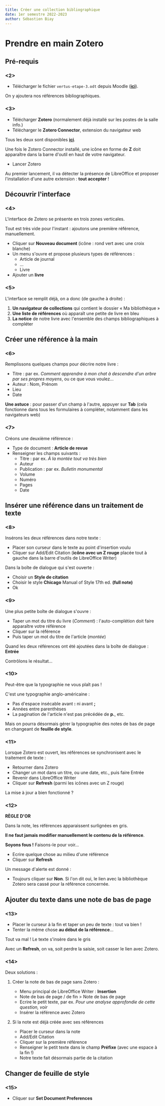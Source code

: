 ```yaml
---
title: Créer une collection bibliographique
date: 1er semestre 2022-2023
author: Sébastien Biay
---
```




# Prendre en main Zotero
[comment1]: <1> (TITRE1)


## Pré-requis 

### <2>

- Télécharger le fichier `vertus-etape-3.odt` depuis Moodle ([**ici**](https://pedag.u-picardie.fr/moodle/upjv/pluginfile.php/930077/mod_folder/content/0/vertus-etape-3.odt?forcedownload=1)).

On y ajoutera nos références bibliographiques.


### <3>

- Télécharger **Zotero** (normalement déjà installé sur les postes de la salle info.)
- Télécharger le **Zotero Connector**, extension du navigateur web

Tous les deux sont disponibles [**ici**](https://www.zotero.org/download/).

Une fois le Zotero Connector installé, une icône en forme de **Z** doit apparaître dans la barre d'outil en haut de votre navigateur.

- Lancer Zotero

Au premier lancement, il va détecter la présence de LibreOffice et proposer l'installation d'une autre extension : **tout accepter** !


## Découvrir l'interface 

### <4>

L'interface de Zotero se présente en trois zones verticales.

Tout est très vide pour l'instant : ajoutons une première référence, manuellement.

- Cliquer sur **Nouveau document** (icône : rond vert avec une croix blanche)
- Un menu s'ouvre et propose plusieurs types de références :
	- Article de journal
	- …
	- Livre
- Ajouter un **livre**


### <5>

L'interface se remplit déjà, on a donc (de gauche à droite) :

1. **Un navigateur de collections** qui contient le dossier « Ma bibliothèque »
2. **Une liste de références** où apparaît une petite de livre en bleu
3. **La notice** de notre livre avec l'ensemble des champs bibliographiques à compléter


## Créer une référence à la main 

### <6>

Remplissons quelques champs pour décrire notre livre :

- Titre : par ex. *Comment apprendre à mon chat à descendre d'un arbre par ses propres moyens*, ou ce que vous voulez…
- Auteur : Nom, Prénom
- Lieu
- Date

**Une astuce** : pour passer d'un champ à l'autre, appuyer sur **Tab** (cela fonctionne dans tous les formulaires à compléter, notamment dans les navigateurs web)


### <7>

Créons une deuxième référence :

- Type de document : **Article de revue**
- Renseigner les champs suivants :
	- Titre : par ex. *À la montée tout va très bien*
	- Auteur
	- Publication : par ex. *Bulletin monumental*
	- Volume
	- Numéro
	- Pages
	- Date


## Insérer une référence dans un traitement de texte 

### <8>

Insérons les deux références dans notre texte :

- Placer son curseur dans le texte au point d'insertion voulu
- Cliquer sur Add/Edit Citation (**icône avec un Z rouge** placée tout à gauche dans la barre d'outils de LibreOffice Writer)

Dans la boîte de dialogue qui s'est ouverte :

- Choisir un **Style de citation**
- Choisir le style **Chicago** Manual of Style 17th ed. **(full note)**
- Ok


### <9>

Une plus petite boîte de dialogue s'ouvre :

- Taper un mot du titre du livre (*Comment*) : l'auto-complétion doit faire apparaître votre référence
- Cliquer sur la référence
- Puis taper un mot du titre de l'article (*montée*)

Quand les deux références ont été ajoutées dans la boîte de dialogue : **Entrée**

Contrôlons le résultat…


### <10>

Peut-être que la typographie ne vous plaît pas !

C'est une typographie anglo-américaine :

- Pas d'espace insécable avant **:** ni avant **;**
- Années entre parenthèses
- La pagination de l'article n'est pas précédée de **p.**, etc.

Mais on pourra désormais gérer la typographie des notes de bas de page en changeant de **feuille de style**.


### <11>

Lorsque Zotero est ouvert, les références se synchronisent avec le traitement de texte :

- Retourner dans Zotero
- Changer un mot dans un titre, ou une date, etc., puis faire Entrée
- Revenir dans LibreOffice Writer
- Cliquer sur **Refresh** (parmi les icônes avec un Z rouge)

La mise à jour a bien fonctionné ?


### <12>

**RÈGLE D'OR**

Dans la note, les références apparaissent surlignées en gris. 

**Il ne faut jamais modifier manuellement le contenu de la référence**.

**Soyons fous !** Faisons-le pour voir…

- Ecrire quelque chose au milieu d'une référence
- Cliquer sur **Refresh**

Un message d'alerte est donné :

- Toujours cliquer sur **Non**. Si l'on dit oui, le lien avec la bibliothèque Zotero sera cassé pour la référence concernée.


## Ajouter du texte dans une note de bas de page 

### <13>

- Placer le curseur à la fin et taper un peu de texte : tout va bien !
- Tenter la même chose **au début de la référence**…

Tout va mal ! Le texte s'insère dans le gris

Avec un **Refresh**, on va, soit perdre la saisie, soit casser le lien avec Zotero.


### <14>

Deux solutions :

1. Créer la note de bas de page sans Zotero :

	- Menu principal de LibreOffice Writer : **Insertion**
	- Note de bas de page / de fin > Note de bas de page
	- Ecrire le petit texte, par ex. *Pour une analyse approfondie de cette question, voir*
	- Insérer la référence avec Zotero

2. Si la note est déjà créée avec ses références

	- Placer le curseur dans la note
	- Add/Edit Citation
	- Cliquer sur la première référence
	- Renseigner le petit texte dans le champ **Préfixe** (avec une espace à la fin !)
	- Notre texte fait désormais partie de la citation


## Changer de feuille de style 

### <15>

- Cliquer sur **Set Document Preferences**